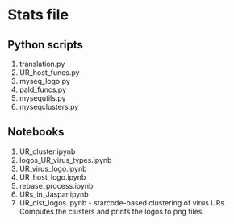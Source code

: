 # Stats file

## Python scripts
1. translation.py
2. UR_host_funcs.py
3. myseq_logo.py
4. pald_funcs.py
5. mysequtils.py
6. myseqclusters.py

## Notebooks
1. UR_cluster.ipynb
2. logos_UR_virus_types.ipynb
3. UR_virus_logo.ipynb
4. UR_host_logo.ipynb
5. rebase_process.ipynb
6. URs_in_Jaspar.ipynb
7. UR_clst_logos.ipynb - starcode-based clustering of virus URs. Computes the clusters and prints the logos to png files.
